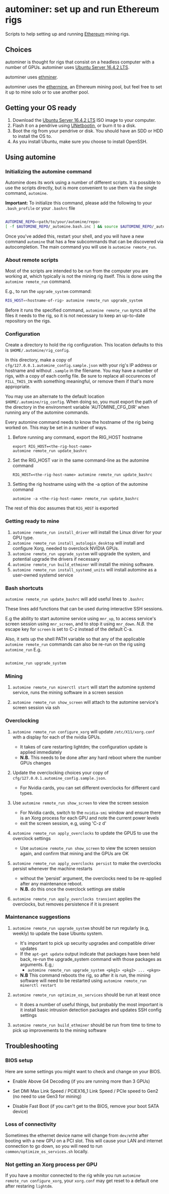 # autominer: set up and run Ethereum rigs
Scripts to help setting up and running [Ethereum](https://ethereum.org) mining rigs.

## Choices
autominer is thought for rigs that consist on a headless computer with a number of GPUs. autominer uses [Ubuntu Server 16.4.2 LTS](https://www.ubuntu.com/download/server).

autominer uses [ethminer](https://github.com/ethereum-mining/ethminer).

autominer uses the [ethermine](https://ethermine.org), an Ethereum mining pool, but feel free to set it up to mine solo or to use another pool.

## Getting your OS ready
1. Download the [Ubuntu Server 16.4.2 LTS](https://www.ubuntu.com/download/server) ISO image to your computer.
1. Flash it on a pendrive using [UNetbootin](https://unetbootin.github.io), or burn it to a disk.
1. Boot the rig from your pendrive or disk. You should have an SDD or HDD to install the OS to.
1. As you install Ubuntu, make sure you choose to install OpenSSH.

## Using automine

### Initializing the automine command

Automine does its work using a number of different scripts.  It is possible to use the scripts directly, but is more convenient to use them via the single command, `automine`.

**Important:** To initialize this command, please add the following to your `.bash_profile` or your `.bashrc` file

```bash

AUTOMINE_REPO=<path/to/your/automine/repo>
[ -f $AUTOMINE_REPO/_automine.bash.inc ] && source $AUTOMINE_REPO/_automine.bash.inc


```

Once you've added this, restart your shell, and you will have a new command `automine` that has a few subcommands that can be discovered via autocompletion.  The main command you will use is `automine remote_run`.


### About remote scripts

Most of the scripts are intended to be run from the computer you are working at, which typically is not the mining rig itself.  This is done using the `automine remote_run` command. 

E.g., to run the `upgrade_system` command:

```bash
RIG_HOST=<hostname-of-rig> automine remote_run upgrade_system
```

Before it runs the specified command, `automine remote_run` syncs all the files it needs to the rig, so it is not necessary to keep an up-to-date repository on the rigs.

### Configuration

Create a directory to hold the rig configuration.  This location defaults to this is `$HOME/.automine/rig_config`.

In this directory, make a copy of `cfg/127.0.0.1.automine_config.sample.json` with your rig's IP address or hostname and without `.sample` in the filename. You may have a number of rigs, with a copy of each config file. Be sure to replace all occurences of `FILL_THIS_IN` with something meaningful, or remove them if that's more appropriate.

You may use an alternate to the default location `$HOME/.automine/rig_config`.  When doing so, you must export the path of the directory in the environment variable 'AUTOMINE_CFG_DIR' when running any of the automine commands.

Every automine command needs to know the hostname of the rig being worked on.  This may be set in a number of ways.

1. Before running any command, export the RIG_HOST hostname

   ```shell
   export RIG_HOST=<the-rig-host-name>
   automine remote_run update_bashrc
   ```

2. Set the RIG_HOST var in the same command-line as the automine command

   ```shell
   RIG_HOST=<the-rig-host-name> automine remote_run update_bashrc
   ```

3. Setting the rig hostname using with the -a option of the automine command

   ```shell
   automine -a <the-rig-host-name> remote_run update_bashrc
   ```

The rest of this doc assumes that `RIG_HOST` is exported


### Getting ready to mine
1. `automine remote_run install_driver` will install the Linux driver for your GPU type.
1. `automine remote_run install_autologin_desktop` will install and configure Xorg, needed to overclock NVIDIA GPUs.
1. `automine remote_run upgrade_system` will upgrade the system, and potential upgrade the drivers if necessary
1. `automine remote_run build_ethminer` will install the mining software.
1. `automine remote_run install_systemd_units` will install automine as a user-owned systemd service

### Bash shortcuts

`automine remote_run update_bashrc` will add useful lines to `.bashrc`

These lines add functions that can be used during interactive SSH sessions.

E.g the ability to start automine service using `mnr_up`, to access service's screen session using `mnr_screen`, and to stop it using `mnr_down`.
*N.B.* the escape key for `screen` is set to C-z instead of the default C-a.

Also, it sets up the shell PATH variable so that any of the applicable `automine remote_run` commands can also be re-run on the rig using `automine_run`
E.g.

```bash

automine_run upgrade_system

```

### Mining

1. `automine remote_run minerctl start` will start the automine systemd service, runs the mining software in a screen session

1. `automine remote_run show_screen` will attach to the automine service's screen session via ssh

### Overclocking

1. `automine remote_run configure_xorg` will update `/etc/X11/xorg.conf` with a display for each of the nvidia GPUs.

   - It takes of care restarting lightdm; the configuration update is applied immediately
   - **N.B.** This needs to be done after any hard reboot where the number GPUs changes
   
1. Update the overclocking choices your copy of `cfg/127.0.0.1.automine_config.sample.json`. 
   - For Nvidia cards, you can set different overclocks for different card types.
   
1. Use `automine remote_run show_screen` to view the screen session

   - For Nvidia cards, switch to the `nvidia-smi` window and ensure there is an Xorg process for each GPU and note the current power levels
   - exit the screen session, e.g, using 'C-z d'
   
1. `automine remote_run apply_overclocks` to update the GPUS to use the overclock settings

   - Use `automine remote_run show_screen` to view the screen session again, and
     confirm that mining and the GPUs are OK
     
1. `automine remote_run apply_overclocks persist` to make the overclocks persist whenever the machine restarts

    - without the 'persist' argument, the overclocks need to be re-applied after any maintenance reboot.  
    - **N.B.** do this once the overclock settings are stable
    
1. `automine remote_run apply_overclocks transient` applies the overclocks, but
   removes persistence if it is present

   
### Maintenance suggestions

1. `automine remote_run upgrade_system` should be run regularly (e.g, weekly) to update the base Ubuntu system.
   - It's important to pick up security upgrades and compatible driver updates
   - If the `apt-get update` output indicate that packages have been held back, re-run the upgrade_system command with those packages as arguments.  E.g,:
     - `automine remote_run upgrade_system <pkg1> <pkg2> ... <pkgn>`
   - **N.B** This command reboots the rig, so after it is run, the mining software will need to be restarted using `automine remote_run minerctl restart`
   
1. `automine remote_run optimize_os_services` should be run at least once
   - It does a number of useful things, but probably the most important is it install basic intrusion detection packages and updates SSH config settings
   
1. `automine remote_run build_ethminer` should be run from time to time to pick up improvements to the mining software


## Troubleshooting
### BIOS setup
Here are some settings you might want to check and change on your BIOS.

- Enable Above G4 Decoding (if you are running more than 3 GPUs)

- Set DMI Max Link Speed / PCIEX16_1 Link Speed / PCIe speed to Gen2 (no need to use Gen3 for mining)

- Disable Fast Boot (if you can't get to the BIOS, remove your boot SATA device)

### Loss of connectivity
Sometimes the ethernet device name will change from `dev/eth0` after booting with a new GPU on a PCI slot. This will cause your LAN and internet connection to go down, so you will need to run `common/optimize_os_services.sh` locally.

### Not getting an Xorg process per GPU
If you have a monitor connected to the rig while you run `automine remote_run configure_xorg`, your `xorg.conf` may get reset to a default one after restaring `lightdm`.
